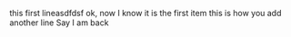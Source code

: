 this first lineasdfdsf
ok, now I know it is the first item
this is how you add another line
Say I am back
